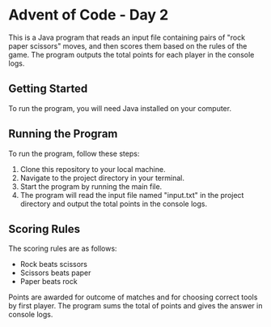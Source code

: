 # Advent of Code - Day 2

This is a Java program that reads an input file containing pairs of "rock paper scissors" moves, and then scores them based on the rules of the game. The program outputs the total points for each player in the console logs.

## Getting Started

To run the program, you will need Java installed on your computer. 

## Running the Program

To run the program, follow these steps:

1. Clone this repository to your local machine.
2. Navigate to the project directory in your terminal.
3. Start the program by running the main file.
4. The program will read the input file named "input.txt" in the project directory and output the total points in the console logs.

## Scoring Rules

The scoring rules are as follows:

- Rock beats scissors
- Scissors beats paper
- Paper beats rock

Points are awarded for outcome of matches and for choosing correct tools by first player. The program sums the total of points and gives the answer in console logs.


